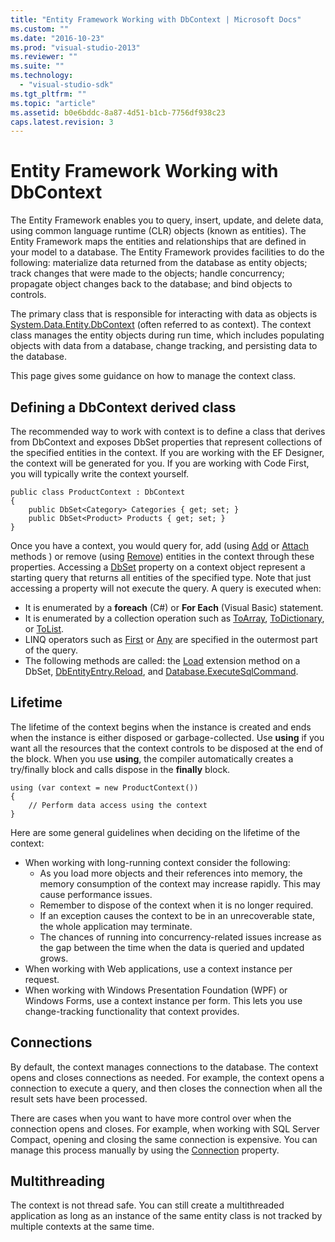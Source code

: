 ```yaml
---
title: "Entity Framework Working with DbContext | Microsoft Docs"
ms.custom: ""
ms.date: "2016-10-23"
ms.prod: "visual-studio-2013"
ms.reviewer: ""
ms.suite: ""
ms.technology: 
  - "visual-studio-sdk"
ms.tgt_pltfrm: ""
ms.topic: "article"
ms.assetid: b0e6bddc-8a87-4d51-b1cb-7756df938c23
caps.latest.revision: 3
---
```

# Entity Framework Working with DbContext
The Entity Framework enables you to query, insert, update, and delete data, using common language runtime (CLR) objects (known as entities). The Entity Framework maps the entities and relationships that are defined in your model to a database. The Entity Framework provides facilities to do the following: materialize data returned from the database as entity objects; track changes that were made to the objects; handle concurrency; propagate object changes back to the database; and bind objects to controls.  
  
The primary class that is responsible for interacting with data as objects is [System.Data.Entity.DbContext](https://msdn.microsoft.com/library/system.data.entity.dbcontext) (often referred to as context). The context class manages the entity objects during run time, which includes populating objects with data from a database, change tracking, and persisting data to the database.  
  
This page gives some guidance on how to manage the context class.  
  
## Defining a DbContext derived class  
  
The recommended way to work with context is to define a class that derives from DbContext and exposes DbSet properties that represent collections of the specified entities in the context. If you are working with the EF Designer, the context will be generated for you. If you are working with Code First, you will typically write the context yourself.  
  
```  
public class ProductContext : DbContext 
{ 
    public DbSet<Category> Categories { get; set; } 
    public DbSet<Product> Products { get; set; } 
}
```  
  
Once you have a context, you would query for, add (using [Add](https://msdn.microsoft.com/library/gg679587) or [Attach](https://msdn.microsoft.com/library/gg696261) methods ) or remove (using [Remove](https://msdn.microsoft.com/library/gg679171)) entities in the context through these properties. Accessing a [DbSet](https://msdn.microsoft.com/library/gg696460) property on a context object represent a starting query that returns all entities of the specified type. Note that just accessing a property will not execute the query. A query is executed when:  
  
- It is enumerated by a **foreach** (C#) or **For Each** (Visual Basic) statement.  
- It is enumerated by a collection operation such as [ToArray](https://msdn.microsoft.com/library/bb298736), [ToDictionary](https://msdn.microsoft.com/library/system.linq.enumerable.todictionary), or [ToList](https://msdn.microsoft.com/library/bb342261).  
- LINQ operators such as [First](https://msdn.microsoft.com/library/bb291976) or [Any](https://msdn.microsoft.com/library/bb337697) are specified in the outermost part of the query.  
- The following methods are called: the [Load](https://msdn.microsoft.com/library/system.data.entity.dbextensions.load) extension method on a DbSet, [DbEntityEntry.Reload](https://msdn.microsoft.com/library/system.data.entity.infrastructure.dbentityentry.reload.aspx), and [Database.ExecuteSqlCommand](https://msdn.microsoft.com/library/gg679456.aspx).  
  
## Lifetime  
  
The lifetime of the context begins when the instance is created and ends when the instance is either disposed or garbage-collected. Use **using** if you want all the resources that the context controls to be disposed at the end of the block. When you use **using**, the compiler automatically creates a try/finally block and calls dispose in the **finally** block.  
  
```  
using (var context = new ProductContext()) 
{     
    // Perform data access using the context 
}
```  
  
Here are some general guidelines when deciding on the lifetime of the context:  
  
- When working with long-running context consider the following:  
    - As you load more objects and their references into memory, the memory consumption of the context may increase rapidly. This may cause performance issues.  
    - Remember to dispose of the context when it is no longer required.  
    - If an exception causes the context to be in an unrecoverable state, the whole application may terminate.  
    - The chances of running into concurrency-related issues increase as the gap between the time when the data is queried and updated grows.  
- When working with Web applications, use a context instance per request.  
- When working with Windows Presentation Foundation (WPF) or Windows Forms, use a context instance per form. This lets you use change-tracking functionality that context provides.  
  
## Connections  
  
By default, the context manages connections to the database. The context opens and closes connections as needed. For example, the context opens a connection to execute a query, and then closes the connection when all the result sets have been processed.  
  
There are cases when you want to have more control over when the connection opens and closes. For example, when working with SQL Server Compact, opening and closing the same connection is expensive. You can manage this process manually by using the [Connection](https://msdn.microsoft.com/library/system.data.objects.objectcontext.connection) property.  
  
## Multithreading  
  
The context is not thread safe. You can still create a multithreaded application as long as an instance of the same entity class is not tracked by multiple contexts at the same time.  
  